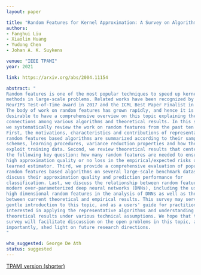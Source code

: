 ```yaml
---
layout: paper

title: "Random Features for Kernel Approximation: A Survey on Algorithms, Theory, and Beyond"
authors:
- Fanghui Liu
- Xiaolin Huang
- Yudong Chen
- Johan A. K. Suykens

venue: "IEEE TPAMI"
year: 2021

link: https://arxiv.org/abs/2004.11154

abstract: "
Random features is one of the most popular techniques to speed up kernel
methods in large-scale problems. Related works have been recognized by the
NeurIPS Test-of-Time award in 2017 and the ICML Best Paper Finalist in 2019.
The body of work on random features has grown rapidly, and hence it is
desirable to have a comprehensive overview on this topic explaining the
connections among various algorithms and theoretical results. In this survey,
we systematically review the work on random features from the past ten years.
First, the motivations, characteristics and contributions of representative
random features based algorithms are summarized according to their sampling
schemes, learning procedures, variance reduction properties and how they
exploit training data. Second, we review theoretical results that center around
the following key question: how many random features are needed to ensure a
high approximation quality or no loss in the empirical/expected risks of the
learned estimator. Third, we provide a comprehensive evaluation of popular
random features based algorithms on several large-scale benchmark datasets and
discuss their approximation quality and prediction performance for
classification. Last, we discuss the relationship between random features and
modern over-parameterized deep neural networks (DNNs), including the use of
high dimensional random features in the analysis of DNNs as well as the gaps
between current theoretical and empirical results. This survey may serve as a
gentle introduction to this topic, and as a users' guide for practitioners
interested in applying the representative algorithms and understanding
theoretical results under various technical assumptions. We hope that this
survey will facilitate discussion on the open problems in this topic, and more
importantly, shed light on future research directions.
"

who_suggested: George De Ath
status: suggested
---
```

[TPAMI version (shorter)](https://ieeexplore.ieee.org/document/9495136)
